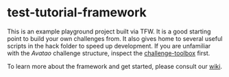 # test-tutorial-framework

This is an example playground project built via TFW. It is a good starting point to build your own challenges from. It also gives home to several useful scripts in the hack folder to speed up development. If you are unfamiliar with the *Avatao* challenge structure, inspect the [challenge-toolbox](https://github.com/avatao-content/challenge-toolbox) first.

To learn more about the framework and get started, please consult our [wiki](https://github.com/avatao-content/baseimage-tutorial-framework/wiki).
